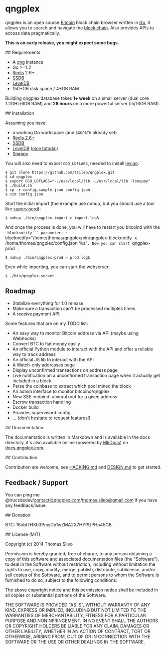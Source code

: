 # qngplex

qngplex is an open source [Bitcoin](http://bitcoin.org/) block chain browser written in [Go](http://golang.org/), it allows you to search and navigate the [block chain](https://en.bitcoin.it/wiki/Block_chain). Also provides APIs to access data pragmatically.

**This is an early release, you might expect some bugs.**

## Requirements

- A [qng](https://github.com/Qitmeer/qng) instance
- Go >=1.2
- [Redis](http://redis.io/) 2.6+
- [SSDB](https://github.com/ideawu/ssdb)
- [LevelDB](https://code.google.com/p/leveldb/)
- 150+GB disk space / 4+GB RAM

Building qngplex database takes **1+ week** on a small server (dual core 1.2GHz/6GB RAM) and **28 hours** on a more powerful server (i5/16GB RAM).

## Installation

Assuming you have:

- a working Go workspace (and `$GOPATH` already set)
- [Redis 2.6+](http://redis.io/)
- [SSDB](https://github.com/ideawu/ssdb)
- [LevelDB](https://code.google.com/p/leveldb/) ([nice tutorial](http://techoverflow.net/blog/2012/12/14/compiling-installing-leveldb-on-linux/))
- [Snappy](http://code.google.com/p/snappy/)

You will also need to export `CGO_LDFLAGS`, needed to install [levigo](https://github.com/jmhodges/levigo).

    $ git clone https://github.com/tsileo/qngplex.git
    $ cd qngplex
    $ export CGO_LDFLAGS="-L/usr/local/lib -L/usr/local/lib -lsnappy"
    $ ./build.sh
    $ cp -r config.sample.json config.json
    $ vim config.json

Start the initial import (the example use nohup, but you should use a tool like [supervisord](http://supervisord.org/)):

    $ nohup ./bin/qngplex-import > import.log&

And once the process is done, you will have to restart you bitcoind with the ` -blocknotify``` parameter:  `-blocknotify="/home/thomas/qngplex/bin/qngplex-blocknotify -c /home/thomas/qngplex/config.json %s"`. Now you can start `qngplex-prod``:

    $ nohup ./bin/qngplex-prod > prod.log&

Even while importing, you can start the webserver:

    $ ./bin/qngplex-server

## Roadmap

- Stabilize everything for 1.0 release.
- Make sure a transaction can't be processed multiples times
- A receive payment API

Some features that are on my TODO list:

- An easy way to monitor Bitcoin address via API (maybe using Webhooks)
- Convert BTC to fiat money easily
- An official Python module to interact with the API and offer a reliable way to track address
- An official JS lib to interact with the API
- A Watch-only addresses page
- Display unconfirmed transactions on address page
- Live notification on a unconfirmed transaction page when it actually get included in a block
- Parse the coinbase to extract which pool mined the block
- An admin interface to monitor bitcoind/qngplex
- New SSE endoind: utxin/utxout for a given address
- Escrow transaction handling
- Docker build
- Provides supervisord config
- ... (don't hesitate to request features!)

## Documentation

The documentation is written in Markdown and is available in the docs directory, it's also available online (powered by [MkDocs](http://www.mkdocs.org/)) on [docs.qngplex.com](http://docs.qngplex.com).

## Contribution

Contribution are welcome, see [HACKING.md](HACKING.md) and [DESIGN.md](DESIGN.md) to get started.

## Feedback / Support

You can ping me @trucsdedev/contact@qngplex.com/thomas.sileo@gmail.com if you have any feedback/issue.

## Donation

BTC: 16obt7HXb3PmyDb1wZMA2X7HYPUPHp45GB

## License (MIT)

Copyright (c) 2014 Thomas Sileo

Permission is hereby granted, free of charge, to any person obtaining a copy of this software and associated documentation files (the "Software"), to deal in the Software without restriction, including without limitation the rights to use, copy, modify, merge, publish, distribute, sublicense, and/or sell copies of the Software, and to permit persons to whom the Software is furnished to do so, subject to the following conditions:

The above copyright notice and this permission notice shall be included in all copies or substantial portions of the Software.

THE SOFTWARE IS PROVIDED "AS IS", WITHOUT WARRANTY OF ANY KIND, EXPRESS OR IMPLIED, INCLUDING BUT NOT LIMITED TO THE WARRANTIES OF MERCHANTABILITY, FITNESS FOR A PARTICULAR PURPOSE AND NONINFRINGEMENT. IN NO EVENT SHALL THE AUTHORS OR COPYRIGHT HOLDERS BE LIABLE FOR ANY CLAIM, DAMAGES OR OTHER LIABILITY, WHETHER IN AN ACTION OF CONTRACT, TORT OR OTHERWISE, ARISING FROM, OUT OF OR IN CONNECTION WITH THE SOFTWARE OR THE USE OR OTHER DEALINGS IN THE SOFTWARE.
